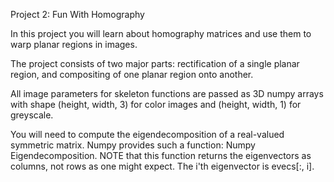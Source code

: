 Project 2: Fun With Homography

In this project you will learn about homography matrices and use them to warp planar regions in images. 

The project consists of two major parts: rectification of a single planar region, and compositing of one planar region onto another.

All image parameters for skeleton functions are passed as 3D numpy arrays with shape (height, width, 3) for color images and (height, width, 1) for greyscale.

You will need to compute the eigendecomposition of a real-valued symmetric matrix. Numpy provides such a function: Numpy Eigendecomposition. NOTE that this function returns the eigenvectors as columns, not rows as one might expect. The i'th eigenvector is evecs[:, i].
